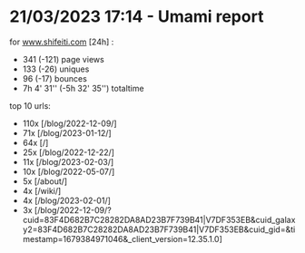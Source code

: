 # 21/03/2023 17:14 - Umami report
for www.shifeiti.com [24h] :

 - 341 (-121) page views
 - 133 (-26) uniques
 - 96 (-17) bounces
 - 7h 4' 31'' (-5h 32' 35'') totaltime


top 10 urls:
 - 110x [/blog/2022-12-09/]
 - 71x [/blog/2023-01-12/]
 - 64x [/]
 - 25x [/blog/2022-12-22/]
 - 11x [/blog/2023-02-03/]
 - 10x [/blog/2022-05-07/]
 - 5x [/about/]
 - 4x [/wiki/]
 - 4x [/blog/2023-02-01/]
 - 3x [/blog/2022-12-09/?cuid=83F4D682B7C28282DA8AD23B7F739B41|V7DF353EB&cuid_galaxy2=83F4D682B7C28282DA8AD23B7F739B41|V7DF353EB&cuid_gid=&timestamp=1679384971046&_client_version=12.35.1.0]


